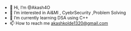 - 👋 Hi, I’m @Akash4O
- 👀 I’m interested in Ai&Ml , CyebrSecurity ,Problem Solving
- 🌱 I’m currently learning DSA using C++
- 📫 How to reach me akashkolde1320@gmail.com

<!---
Akash4O/Akash4O is a ✨ special ✨ repository because its `README.md` (this file) appears on your GitHub profile.
You can click the Preview link to take a look at your changes.
--->
